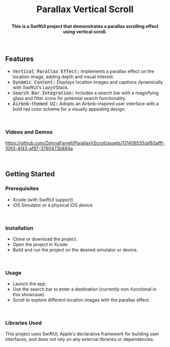 # <p align="center"><b>Parallax Vertical Scroll</b></p>


#### <p align="center">This is a SwiftUI project that demonstrates a parallax scrolling effect using vertical scroll.
</p>

<br>

## **Features**
- <kbd style="background-color: #f0f0f0">Vertical Parallax Effect:</kbd> Implements a parallax effect on the location image, adding depth and visual interest.
- <kbd style="background-color: #f0f0f0">Dynamic Content:</kbd> Displays location images and captions dynamically with SwiftUI's LazyVStack.
- <kbd style="background-color: #f0f0f0">Search Bar Integration:</kbd> Includes a search bar with a magnifying glass and filter icons for potential search functionality.
- <kbd style="background-color: #f0f0f0">Airbnb-themed UI:</kbd> Adopts an Airbnb-inspired user interface with a bold red color scheme for a visually appealing design.

<br>

### **Videos and Demos**

https://github.com/ZelynaFarrell/ParallaxVScroll/assets/117409535/af83afff-1093-4f43-af97-3760473b884a




<br>


## **Getting Started**

### **Prerequisites**
- Xcode (with SwiftUI support)
- iOS Simulator or a physical iOS device

<br>

### **Installation**
- Clone or download the project.
- Open the project in Xcode.
- Build and run the project on the desired simulator or device.

<br>


### **Usage**
- Launch the app.
- Use the search bar to enter a destination (currently non-functional in this showcase).
- Scroll to explore different location images with the parallax effect.


<br>

### **Libraries Used**
This project uses SwiftUI, Apple's declarative framework for building user interfaces, and does not rely on any external libraries or dependencies.
